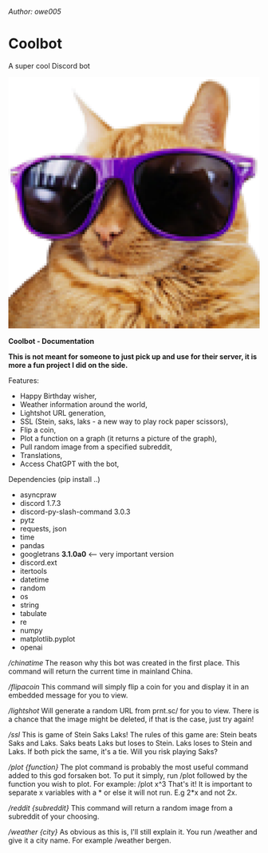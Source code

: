 *Author: owe005*

# Coolbot
A super cool Discord bot

![alt text](Coolbot.png "profile_pic")

**Coolbot -  Documentation**

**This is not meant for someone to just pick up and use for their server, it is more a fun project I did on the side.**

Features:
- Happy Birthday wisher,
- Weather information around the world,
- Lightshot URL generation,
- SSL (Stein, saks, laks - a new way to play rock paper scissors),
- Flip a coin,
- Plot a function on a graph (it returns a picture of the graph),
- Pull random image from a specified subreddit,
- Translations,
- Access ChatGPT with the bot,

Dependencies (pip install ..)
- asyncpraw
- discord 1.7.3
- discord-py-slash-command 3.0.3
- pytz
- requests, json
- time
- pandas
- googletrans **3.1.0a0** <-- very important version
- discord.ext
- itertools
- datetime
- random
- os
- string
- tabulate
- re
- numpy
- matplotlib.pyplot
- openai

_/chinatime_
The reason why this bot was created in the first place. This command will return the current time in mainland China.

_/flipacoin_
This command will simply flip a coin for you and display it in an embedded message for you to view.

_/lightshot_
Will generate a random URL from prnt.sc/ for you to view. There is a chance that the image might be deleted, if that is the case, just try again!

_/ssl_
This is game of Stein Saks Laks! The rules of this game are: Stein beats Saks and Laks. Saks beats Laks but loses to Stein. Laks loses to Stein and Laks. If both pick the same, it's a tie. Will you risk playing Saks?

_/plot {function}_
The plot command is probably the most useful command added to this god forsaken bot. To put it simply, run /plot followed by the function you wish to plot. For example: /plot x^3 That's it! It is important to separate x variables with a * or else it will not run. E.g 2*x and not 2x.

_/reddit {subreddit}_ 
This command will return a random image from a subreddit of your choosing.

_/weather {city}_
As obvious as this is, I'll still explain it. You run /weather and give it a city name. For example /weather bergen.
